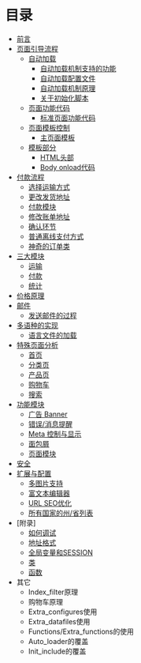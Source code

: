 # 目录

* [前言](README.md)
* [页面引导流程]()
    * [自动加载](auto_reload.md)
        * [自动加载机制支持的功能](auto_reload_argument.md)
        * [自动加载配置文件](auto_reload_config_file.md)
        * [自动加载机制原理](auto_reload_principle.md)
        * [关于初始化脚本](init_script.md)
    * [页面功能代码](page_function_code.md)
        * [标准页面功能代码](generic_page_function_code.md)
    * [页面模板控制](page_template.md)
        * [主页面模板](main_template.md)
    * [模板部分]()
        * [HTML头部](html_head.md)
        * [Body onload代码](body_onload.md)
* [付款流程](checkout_flow.md)
    * [选择运输方式](checkout_shipping.md)
    * [更改发货地址](checkout_shipping_address.md)
    * [付款模块](checkout_payment.md)
    * [修改账单地址](checkout_payment_address.md)
    * [确认环节](checkout_confirmation.md)
    * [普通离线支付方式](checkout_process.md)
    * [神奇的订单类](magic_order_class.md)
* [三大模块]()
    * [运输]()
    * [付款]()
    * [统计]()
* [价格原理](price.md)
* [邮件](email.md)
    * [发送邮件的过程](how_to_send_email.md)
* [多语种的实现]()
    * [语言文件的加载](language_file_load.md)
* [特殊页面分析](page_per_page.md)
    * [首页](home_page.md)
    * [分类页]()
    * [产品页]()
    * [购物车]()
    * [搜索]()
* [功能模块]()
    * [广告 Banner](banner.md)
    * [错误/消息提醒](error_or_message.md)
    * [Meta 控制与显示](meta.md)
    * [面包屑](breadcrumb.md)
    * [页面模块](page_module.md)
* [安全]()
* [扩展与配置]()
    * [多图片支持](multiply_image.md)
    * [富文本编辑器](rich_editor.md)
    * [URL SEO优化](seo_url.md)
    * [所有国家的州/省列表](country_zone.md)
* [附录]
    * [如何调试](debug.md)
    * [地址格式](address_format.md)
    * [全局变量和SESSION]()
    * [类]()
    * [函数]()
* 其它
    * Index_filter原理
    * 购物车原理
    * Extra_configures使用
    * Extra_datafiles使用
    * Functions/Extra_functions的使用
    * Auto_loader的覆盖
    * Init_include的覆盖



